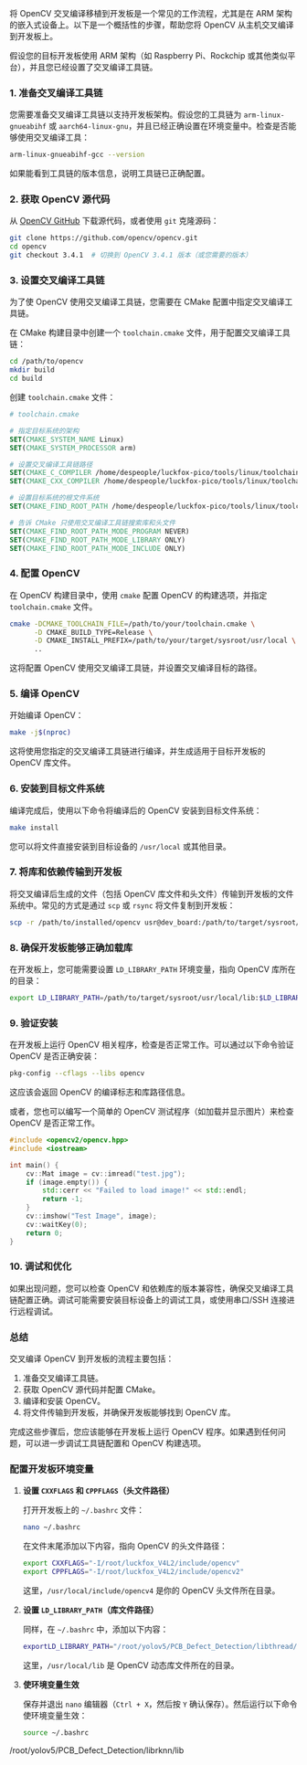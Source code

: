 将 OpenCV 交叉编译移植到开发板是一个常见的工作流程，尤其是在 ARM 架构的嵌入式设备上。以下是一个概括性的步骤，帮助您将 OpenCV 从主机交叉编译到开发板上。

假设您的目标开发板使用 ARM 架构（如 Raspberry Pi、Rockchip 或其他类似平台），并且您已经设置了交叉编译工具链。

### 1. **准备交叉编译工具链**
您需要准备交叉编译工具链以支持开发板架构。假设您的工具链为 `arm-linux-gnueabihf` 或 `aarch64-linux-gnu`，并且已经正确设置在环境变量中。检查是否能够使用交叉编译工具：

```bash
arm-linux-gnueabihf-gcc --version
```

如果能看到工具链的版本信息，说明工具链已正确配置。

### 2. **获取 OpenCV 源代码**
从 [OpenCV GitHub](https://github.com/opencv/opencv) 下载源代码，或者使用 `git` 克隆源码：

```bash
git clone https://github.com/opencv/opencv.git
cd opencv
git checkout 3.4.1  # 切换到 OpenCV 3.4.1 版本（或您需要的版本）
```

### 3. **设置交叉编译工具链**

为了使 OpenCV 使用交叉编译工具链，您需要在 CMake 配置中指定交叉编译工具链。

在 CMake 构建目录中创建一个 `toolchain.cmake` 文件，用于配置交叉编译工具链：

```bash
cd /path/to/opencv
mkdir build
cd build
```

创建 `toolchain.cmake` 文件：

```cmake
# toolchain.cmake

# 指定目标系统的架构
SET(CMAKE_SYSTEM_NAME Linux)
SET(CMAKE_SYSTEM_PROCESSOR arm)

# 设置交叉编译工具链路径
SET(CMAKE_C_COMPILER /home/despeople/luckfox-pico/tools/linux/toolchain/arm-rockchip830-linux-uclibcgnueabihf/bin/arm-rockchip830-linux-uclibcgnueabihf-gcc)
SET(CMAKE_CXX_COMPILER /home/despeople/luckfox-pico/tools/linux/toolchain/arm-rockchip830-linux-uclibcgnueabihf/bin/arm-rockchip830-linux-uclibcgnueabihf-g++)

# 设置目标系统的根文件系统
SET(CMAKE_FIND_ROOT_PATH /home/despeople/luckfox-pico/tools/linux/toolchain/arm-rockchip830-linux-uclibcgnueabihf/arm-rockchip830-linux-uclibcgnueabihf/sysroot)

# 告诉 CMake 只使用交叉编译工具链搜索库和头文件
SET(CMAKE_FIND_ROOT_PATH_MODE_PROGRAM NEVER)
SET(CMAKE_FIND_ROOT_PATH_MODE_LIBRARY ONLY)
SET(CMAKE_FIND_ROOT_PATH_MODE_INCLUDE ONLY)
```

### 4. **配置 OpenCV**

在 OpenCV 构建目录中，使用 `cmake` 配置 OpenCV 的构建选项，并指定 `toolchain.cmake` 文件。

```bash
cmake -DCMAKE_TOOLCHAIN_FILE=/path/to/your/toolchain.cmake \
      -D CMAKE_BUILD_TYPE=Release \
      -D CMAKE_INSTALL_PREFIX=/path/to/your/target/sysroot/usr/local \
      ..
```

这将配置 OpenCV 使用交叉编译工具链，并设置交叉编译目标的路径。

### 5. **编译 OpenCV**

开始编译 OpenCV：

```bash
make -j$(nproc)
```

这将使用您指定的交叉编译工具链进行编译，并生成适用于目标开发板的 OpenCV 库文件。

### 6. **安装到目标文件系统**

编译完成后，使用以下命令将编译后的 OpenCV 安装到目标文件系统：

```bash
make install
```

您可以将文件直接安装到目标设备的 `/usr/local` 或其他目录。

### 7. **将库和依赖传输到开发板**

将交叉编译后生成的文件（包括 OpenCV 库文件和头文件）传输到开发板的文件系统中。常见的方式是通过 `scp` 或 `rsync` 将文件复制到开发板：

```bash
scp -r /path/to/installed/opencv usr@dev_board:/path/to/target/sysroot/usr/local
```

### 8. **确保开发板能够正确加载库**

在开发板上，您可能需要设置 `LD_LIBRARY_PATH` 环境变量，指向 OpenCV 库所在的目录：

```bash
export LD_LIBRARY_PATH=/path/to/target/sysroot/usr/local/lib:$LD_LIBRARY_PATH
```

### 9. **验证安装**

在开发板上运行 OpenCV 相关程序，检查是否正常工作。可以通过以下命令验证 OpenCV 是否正确安装：

```bash
pkg-config --cflags --libs opencv
```

这应该会返回 OpenCV 的编译标志和库路径信息。

或者，您也可以编写一个简单的 OpenCV 测试程序（如加载并显示图片）来检查 OpenCV 是否正常工作。

```cpp
#include <opencv2/opencv.hpp>
#include <iostream>

int main() {
    cv::Mat image = cv::imread("test.jpg");
    if (image.empty()) {
        std::cerr << "Failed to load image!" << std::endl;
        return -1;
    }
    cv::imshow("Test Image", image);
    cv::waitKey(0);
    return 0;
}
```

### 10. **调试和优化**

如果出现问题，您可以检查 OpenCV 和依赖库的版本兼容性，确保交叉编译工具链配置正确。调试可能需要安装目标设备上的调试工具，或使用串口/SSH 连接进行远程调试。

### 总结

交叉编译 OpenCV 到开发板的流程主要包括：
1. 准备交叉编译工具链。
2. 获取 OpenCV 源代码并配置 CMake。
3. 编译和安装 OpenCV。
4. 将文件传输到开发板，并确保开发板能够找到 OpenCV 库。

完成这些步骤后，您应该能够在开发板上运行 OpenCV 程序。如果遇到任何问题，可以进一步调试工具链配置和 OpenCV 构建选项。





### **配置开发板环境变量**

1. **设置 `CXXFLAGS` 和 `CPPFLAGS`（头文件路径）**

   打开开发板上的 `~/.bashrc` 文件：

   ```bash
   nano ~/.bashrc
   ```

   在文件末尾添加以下内容，指向 OpenCV 的头文件路径：

   ```bash
   export CXXFLAGS="-I/root/luckfox_V4L2/include/opencv"
   export CPPFLAGS="-I/root/luckfox_V4L2/include/opencv2"
   ```

   这里，`/usr/local/include/opencv4` 是你的 OpenCV 头文件所在目录。

2. **设置 `LD_LIBRARY_PATH`（库文件路径）**

   同样，在 `~/.bashrc` 中，添加以下内容：

   ```bash
   exportLD_LIBRARY_PATH="/root/yolov5/PCB_Defect_Detection/libthread/arm-linux-gnueabihf:$LD_LIBRARY_PATH"
   ```

   这里，`/usr/local/lib` 是 OpenCV 动态库文件所在的目录。

3. **使环境变量生效**

   保存并退出 `nano` 编辑器（`Ctrl + X`，然后按 `Y` 确认保存）。然后运行以下命令使环境变量生效：

   ```bash
   source ~/.bashrc
   ```

/root/yolov5/PCB_Defect_Detection/librknn/lib